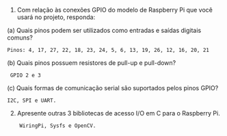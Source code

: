 1. Com relação às conexões GPIO do modelo de Raspberry Pi que você usará no projeto, responda:

(a) Quais pinos podem ser utilizados como entradas e saídas digitais comuns?
  
    Pinos: 4, 17, 27, 22, 18, 23, 24, 5, 6, 13, 19, 26, 12, 16, 20, 21
    
(b) Quais pinos possuem resistores de pull-up e pull-down?

     GPIO 2 e 3
  
(c) Quais formas de comunicação serial são suportados pelos pinos GPIO?

    I2C, SPI e UART. 
    
2. Apresente outras 3 bibliotecas de acesso I/O em C para o Raspberry Pi.
```
    WiringPi, Sysfs e OpenCV.
```
